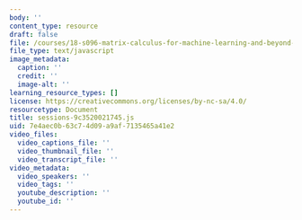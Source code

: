 ```yaml
---
body: ''
content_type: resource
draft: false
file: /courses/18-s096-matrix-calculus-for-machine-learning-and-beyond-january-iap-2022/sessions-9c3520021745.js
file_type: text/javascript
image_metadata:
  caption: ''
  credit: ''
  image-alt: ''
learning_resource_types: []
license: https://creativecommons.org/licenses/by-nc-sa/4.0/
resourcetype: Document
title: sessions-9c3520021745.js
uid: 7e4aec0b-63c7-4d09-a9af-7135465a41e2
video_files:
  video_captions_file: ''
  video_thumbnail_file: ''
  video_transcript_file: ''
video_metadata:
  video_speakers: ''
  video_tags: ''
  youtube_description: ''
  youtube_id: ''
---
```

